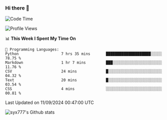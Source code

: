 ### Hi there 👋

<!--
**syx777/syx777** is a ✨ _special_ ✨ repository because its `README.md` (this file) appears on your GitHub profile.

Here are some ideas to get you started:

- 🔭 I’m currently working on ...
- 🌱 I’m currently learning ...
- 👯 I’m looking to collaborate on ...
- 🤔 I’m looking for help with ...
- 💬 Ask me about ...
- 📫 How to reach me: ...
- 😄 Pronouns: ...
- ⚡ Fun fact: ...
-->
<!--START_SECTION:waka-->
![Code Time](http://img.shields.io/badge/Code%20Time-203%20hrs%2058%20mins-blue)

![Profile Views](http://img.shields.io/badge/Profile%20Views-0-blue)

📊 **This Week I Spent My Time On** 

```text
💬 Programming Languages: 
Python                   7 hrs 35 mins       ████████████████████░░░░░   78.75 % 
Markdown                 1 hr 7 mins         ███░░░░░░░░░░░░░░░░░░░░░░   11.76 % 
CSV                      24 mins             █░░░░░░░░░░░░░░░░░░░░░░░░   04.32 % 
Text                     20 mins             █░░░░░░░░░░░░░░░░░░░░░░░░   03.54 % 
CSS                      4 mins              ░░░░░░░░░░░░░░░░░░░░░░░░░   00.81 % 
```


 Last Updated on 11/09/2024 00:47:00 UTC
<!--END_SECTION:waka-->

![syx777's Github stats](https://github-readme-stats-syx777.vercel.app/api?username=syx777&show_icons=true&count_private=true)
